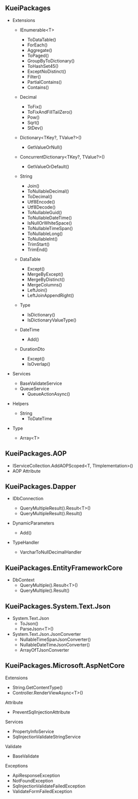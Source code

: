 ## KueiPackages

- Extensions
  - IEnumerable\<T>

    - ToDataTable()
    - ForEach()
    - Aggregate()
    - ToPaged()
    - GroupByToDictionary()
    - ToHashSet45()
    - ExceptNoDistinct()
    - Filter()
    - PartialContains()
    - Contains()

  - Decimal

    - ToFix()
    - ToFixAndFillTailZero()
    - Pow()
    - Sqrt()
    - StDev()

  - Dictionary\<TKey?, TValue?>()

    - GetValueOrNull()

  - ConcurrentDictionary\<TKey?, TValue?>()

    - GetValueOrDefault()

  - String
    - Join()
    - ToNullableDecimal()
    - ToDecimal()
    - Utf8Encode()
    - Utf8Decode()
    - ToNullableGuid()
    - ToNullableDateTime()
    - IsNullOrWhiteSpace()
    - ToNullableTimeSpan()
    - ToNullableLong()
    - ToNullableInt()
    - TrimStart()
    - TrimEnd()
  - DataTable

    - Except()
    - MergeByExcept()
    - MergeByDistinct()
    - MergeColumns()
    - LeftJoin()
    - LeftJoinAppendRight()

  - Type
    - IsDictionary()
    - IsDictionaryValueType()

  - DateTime
    - Add()

  - DurationDto
    - Except()
    - IsOverlap()

- Services
  - BaseValidateService
  - QueueService
    - QueueActionAsync()


- Helpers
  - String
    - ToDateTime

- Type
  - Array\<T>

## KueiPackages.AOP

- IServiceCollection.AddAOPScoped\<T, TImplementation>()
- AOP Attribute

## KueiPackages.Dapper

- IDbConnection

  - QueryMultipleResult().Result\<T>()
  - QueryMultipleResult().Result()

- DynamicParameters

  - Add()

- TypeHandler
  - VarcharToNullDecimalHandler

## KueiPackages.EntityFrameworkCore

- DbContext
  - QueryMultiple().Result\<T>()
  - QueryMultiple().Result()

## KueiPackages.System.Text.Json

- System.Text.Json
  - ToJson()
  - ParseJson\<T>()
- System.Text.Json.JsonConverter
  - NullableTimeSpanJsonConverter()
  - NullableDateTimeJsonConverter()
  - ArrayOfTJsonConverter

## KueiPackages.Microsoft.AspNetCore

Extensions

- String.GetContentType()
- Controller.RenderViewAsync\<T>()

Attribute

- PreventSqlInjectionAttribute

Services

- PropertyInfoService
- SqlInjectionValidateStringService

Validate

- BaseValidate

Exceptions

- ApiResponseException
- NotFoundException
- SqlInjectionValidateFailedException
- ValidateFormFailedException
